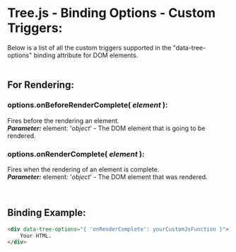 # Tree.js - Binding Options - Custom Triggers:

Below is a list of all the custom triggers supported in the "data-tree-options" binding attribute for DOM elements.
<br>
<br>


## For Rendering:

### options.onBeforeRenderComplete( *element* ):
Fires before the rendering an element.
<br>
***Parameter:*** element: '*object*' - The DOM element that is going to be rendered.

### options.onRenderComplete( *element* ):
Fires when the rendering of an element is complete.
<br>
***Parameter:*** element: '*object*' - The DOM element that was rendered.

<br>


## Binding Example:

```markdown
<div data-tree-options="{ 'onRenderComplete': yourCustomJsFunction }">
    Your HTML.
</div>
```